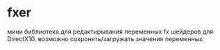fxer
====
мини библиотека для редактирывания переменных fx шейдеров для DirectX10.
возможно сохронять/загружать значения переменных
